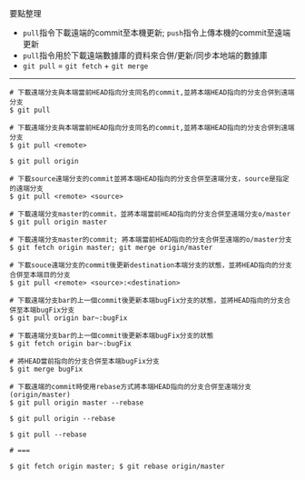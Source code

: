 要點整理
- `pull`指令下載遠端的commit至本機更新; `push`指令上傳本機的commit至遠端更新
- `pull`指令用於下載遠端數據庫的資料來合併/更新/同步本地端的數據庫
- `git pull` = `git fetch` + `git merge`

---

```
# 下載遠端分支與本端當前HEAD指向分支同名的commit,並將本端HEAD指向的分支合併到遠端分支
$ git pull
```

```
# 下載遠端分支與本端當前HEAD指向分支同名的commit,並將本端HEAD指向的分支合併到遠端分支
$ git pull <remote>

$ git pull origin
```

```
# 下載source遠端分支的commit並將本端HEAD指向的分支合併至遠端分支，source是指定的遠端分支
$ git pull <remote> <source>

# 下載遠端分支master的commit，並將本端當前HEAD指向的分支合併至遠端分支o/master
$ git pull origin master
 
# 下載遠端分支master的commit; 將本端當前HEAD指向的分支合併至遠端的o/master分支
$ git fetch origin master; git merge origin/master
```

```
# 下載souce遠端分支的commit後更新destination本端分支的狀態，並將HEAD指向的分支合併至本端目的分支
$ git pull <remote> <source>:<destination>

# 下載遠端分支bar的上一個commit後更新本端bugFix分支的狀態，並將HEAD指向的分支合併至本端bugFix分支
$ git pull origin bar~:bugFix

# 下載遠端分支bar的上一個commit後更新本端bugFix分支的狀態
$ git fetch origin bar~:bugFix

# 將HEAD當前指向的分支合併至本端bugFix分支
$ git merge bugFix
```

```
# 下載遠端的commit時使用rebase方式將本端HEAD指向的分支合併至遠端分支(origin/master)
$ git pull origin master --rebase

$ git pull origin --rebase

$ git pull --rebase

# ===

$ git fetch origin master; $ git rebase origin/master
```